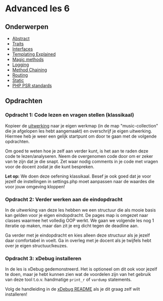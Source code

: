 # Advanced les 6

## Onderwerpen

- [Abstract](http://php.net/manual/en/language.oop5.abstract.php)
- [Traits](http://php.net/manual/en/language.oop5.traits.php)
- [Interfaces](http://php.net/manual/en/language.oop5.interfaces.php)
- [Templating Explained](https://www.daggerhartlab.com/create-simple-php-templating-function/)
- [Magic methods](https://www.php.net/manual/en/language.oop5.magic.php)
- [Logging](https://dev.to/flippedcoding/the-importance-of-log-files-37d6)
- [Method Chaining](https://www.unleashed-technologies.com/blog/method-chaining-php#:~:text=Method%20chaining%20is%20a%20fluent,%22chain%22%20multiple%20actions%20together.)
- [Routing](https://helpincoding.com/php-routing-with-parameters/)
- [Static](http://www.php.net/manual/en/language.oop5.static.php)
- [PHP PSR standards](https://github.com/php-fig/fig-standards/tree/master/accepted)

## Opdrachten

### Opdracht 1: Code lezen en vragen stellen (klassikaal)

Kopieer de [uitwerking](../lesson5/assignment) naar je eigen werkmap (in de map "music-collection"
die je afgelopen les hebt aangemaakt) en overschrijf je eigen uitwerking. Hiermee heb je weer een
gelijk startpunt om door te gaan met de volgende opdrachten.

Om goed te weten hoe je zelf aan verder kunt, is het aan te raden deze code te lezen/analyseren.
Neem de overgenomen code door om er zeker van te zijn dat je die snapt. Zet waar nodig comments in
je code met vragen voor de docent zodat je die kunt bespreken.

**Let op:** We doen deze oefening klassikaal. Besef je ook goed dat je voor jezelf de instellingen
in settings.php moet aanpassen naar de waardes die voor jouw omgeving kloppen!

### Opdracht 2: Verder werken aan de eindopdracht

In de uitwerking van deze les hebben we een structuur die als mooie basis kan gelden voor je eigen
eindopdracht. De pages map is omgezet naar classes waarmee het volledig OOP werkt. We gaan we volgende
les nog 1 iteratie op maken, maar dan zit je erg dicht tegen de deadline aan.

Ga verder met je eindopdracht en kies alleen deze structuur als je jezelf daar comfortabel
in voelt. Ga in overleg met je docent als je twijfels hebt over je eigen structuur/keuzes.

### Opdracht 3: xDebug installeren

In de les is xDebug gedemonstreerd. Het is optioneel om dit ook voor jezelf te doen, maar je hebt
kunnen zien wat de voordelen zijn van het gebruik van deze tool t.o.v. handmatige `print_r` of `vardump`
statements.

Volg de handleiding in de [xDebug README](xdebug/XDEBUG.md) als je dit graag zelf wilt installeren!
